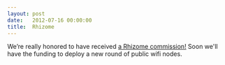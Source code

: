 ```yaml
---
layout: post
date:   2012-07-16 00:00:00
title:  Rhizome
---
```

<p>We’re really honored to have received <a href="http://rhizome.org/editorial/2012/jul/16/rhizome-announces-commissions-2012-grantees/">a Rhizome commission!</a> Soon we'll have the funding to deploy a new round of public wifi nodes.</p>
